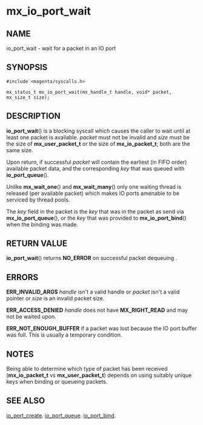# mx_io_port_wait

## NAME

io_port_wait - wait for a packet in an IO port

## SYNOPSIS

```
#include <magenta/syscalls.h>

mx_status_t mx_io_port_wait(mx_handle_t handle, void* packet, mx_size_t size);
```

## DESCRIPTION

**io_port_wait**() is a blocking syscall which causes the caller to
wait until at least one packet is available. *packet* must not be invalid
and *size* must be the size of **mx_user_packet_t** or the size
of **mx_io_packet_t**; both are the same size.

Upon return, if successful *packet* will contain the earliest (in FIFO order)
available packet data, and the corresponding *key* that was queued
with **io_port_queue**().

Unlike **mx_wait_one**() and **mx_wait_many**() only one waiting thread is
released (per available packet) which makes IO ports amenable to be serviced
by thread pools.

The *key* field in the packet is the *key* that was in the packet as send
via **mx_io_port_queue**(), or the *key* that was provided to **mx_io_port_bind**()
when the binding was made.

## RETURN VALUE

**io_port_wait**() returns **NO_ERROR** on successful packet dequeuing .

## ERRORS

**ERR_INVALID_ARGS**  *handle* isn't a valid handle or *packet* isn't a valid
pointer or *size* is an invalid packet size.

**ERR_ACCESS_DENIED**  *handle* does not have **MX_RIGHT_READ** and may
not be waited upon.

**ERR_NOT_ENOUGH_BUFFER** if a packet was lost because the IO port buffer was
full. This is usually a temporary condition.


## NOTES

Being able to determine which type of packet has been received (**mx_io_packet_t**
vs **mx_user_packet_t**) depends on using suitably unique keys when binding or
queueing packets.

## SEE ALSO

[io_port_create](io_port_create.md).
[io_port_queue](io_port_queue.md).
[io_port_bind](io_port_bind.md).
